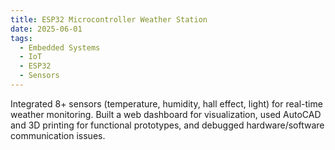 ```yaml
---
title: ESP32 Microcontroller Weather Station
date: 2025-06-01
tags:
  - Embedded Systems
  - IoT
  - ESP32
  - Sensors
---
```


Integrated 8+ sensors (temperature, humidity, hall effect, light) for real-time weather monitoring. Built a web dashboard for visualization, used AutoCAD and 3D printing for functional prototypes, and debugged hardware/software communication issues.

<!--more-->
